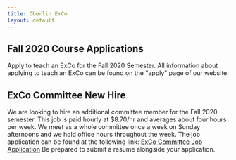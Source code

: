 ```yaml
---
title: Oberlin ExCo
layout: default
---
```

## Fall 2020 Course Applications
Apply to teach an ExCo for the Fall 2020 Semester. All information about applying to teach an ExCo can be found on the "apply" page of our website.

## ExCo Committee New Hire
We are looking to hire an additional committee member for the Fall 2020 semester. This job is paid hourly at $8.70/hr and averages about four hours per week. We meet as a whole committee once a week on Sunday afternoons and we hold office hours throughout the week.
The job application can be found at the following link: [ExCo Committee Job Application](https://docs.google.com/forms/d/e/1FAIpQLSeIZ8cQzYvT0ShVRhVxeqvD-HTG9BrcqpdJ0XyF094ldTbm5g/viewform?usp=sf_link)
Be prepared to submit a resume alongside your application.
